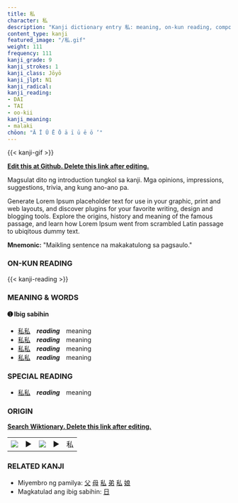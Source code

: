 ```yaml
---
title: 私
character: 私
description: "Kanji dictionary entry 私: meaning, on-kun reading, compounds, origin, related kanji"
content_type: kanji
featured_image: "/私.gif"
weight: 111
frequency: 111
kanji_grade: 9
kanji_strokes: 1
kanji_class: Jōyō
kanji_jlpt: N1
kanji_radical: 
kanji_reading: 
- DAI
- TAI
- oo-kii
kanji_meaning:
- malaki
chōon: "Ā Ī Ū Ē Ō ā ī ū ē ō ’"
---
```

[//]: # (Don't edit the line below. Kanji animated GIF code is automatically generated.)
{{< kanji-gif >}}

[//]: # (Edit below this line.)

**[Edit this at Github. Delete this link after editing.](https://github.com/tim0g/tim/tree/main/content/kanji/私/index.md)**

Magsulat dito ng introduction tungkol sa kanji. Mga opinions, impressions, suggestions, trivia, ang kung ano-ano pa.

Generate Lorem Ipsum placeholder text for use in your graphic, print and web layouts, and discover plugins for your favorite writing, design and blogging tools. Explore the origins, history and meaning of the famous passage, and learn how Lorem Ipsum went from scrambled Latin passage to ubiqitous dummy text.
 
**Mnemonic:** "Maikling sentence na makakatulong sa pagsaulo."

### ON-KUN READING

[//]: # (Don't edit the line below. ON-KUN READING code is automatically generated.)
{{< kanji-reading >}}

### MEANING & WORDS

#### ➊ **Ibig sabihin**
  - [私](../私)[私](../私)　***reading***　meaning
  - [私](../私)[私](../私)　***reading***　meaning
  - [私](../私)[私](../私)　***reading***　meaning
  - [私](../私)[私](../私)　***reading***　meaning

### SPECIAL READING
  - [私](../私)[私](../私)　***reading***　meaning

### ORIGIN

**[Search Wiktionary. Delete this link after editing.](https://wiktionary.org/wiki/私)**
<table class="kanji-table"><tr><td>
<img src="60px-私-bronze.svg.png">
</td><td>▶</td><td>
<img src="60px-私-oracle.svg.png">
</td><td>▶</td>
<td class="kanji-origin">私</td>
</tr></table>

### RELATED KANJI
- Miyembro ng pamilya: [父](../父) [母](../母) [私](../私) [弟](../弟) [私](../私) [娘](../娘)
- Magkatulad ang ibig sabihin: [日](../日)
